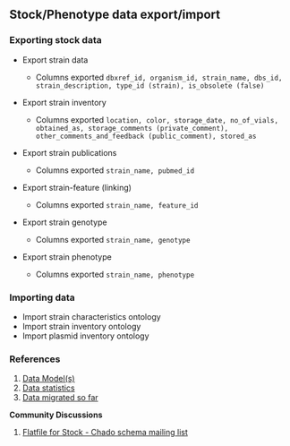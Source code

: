 ## Stock/Phenotype data export/import

### Exporting stock data

* Export strain data
   * Columns exported `dbxref_id, organism_id, strain_name, dbs_id, strain_description, type_id (strain), is_obsolete (false)`
	
* Export strain inventory
   * Columns exported `location, color, storage_date, no_of_vials, obtained_as, storage_comments (private_comment), other_comments_and_feedback (public_comment), stored_as`

* Export strain publications
   * Columns exported `strain_name, pubmed_id`

*  Export strain-feature (linking)
   * Columns exported `strain_name, feature_id`

* Export strain genotype
   * Columns exported `strain_name, genotype`  

* Export strain phenotype
   * Columns exported `strain_name, phenotype`

### Importing data

* Import strain characteristics ontology
* Import strain inventory ontology
* Import plasmid inventory ontology

### References

1. [Data Model(s)](https://github.com/dictyBase/Stock-Data-Migration/blob/develop/data/models/stock_inventory.md)
2. [Data statistics](https://github.com/dictyBase/Stock-Data-Migration/blob/develop/data/stats.md)
3. [Data migrated so far](https://github.com/dictyBase/Stock-Data-Migration/issues/3)

__Community Discussions__

1. [Flatfile for Stock - Chado schema mailing list](http://gmod.827538.n3.nabble.com/Flat-file-representation-for-Stock-module-from-Chado-td4030589.html)
